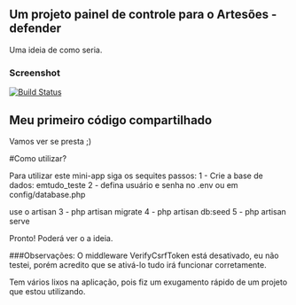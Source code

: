 ## Um projeto painel de controle para o Artesões - defender

Uma ideia de como seria.

### Screenshot

[![Build Status](https://raw.githubusercontent.com/emtudo/lab-painel-defender/screenshot.png)](https://raw.githubusercontent.com/emtudo/lab-painel-defender/screenshot.png)

## Meu primeiro código compartilhado

Vamos ver se presta ;)

#Como utilizar?

Para utilizar este mini-app siga os sequites passos:
1 - Crie a base de dados: emtudo_teste
2 - defina usuário e senha no .env ou em config/database.php

use o artisan
3 - php artisan migrate
4 - php artisan db:seed
5 - php artisan serve

Pronto! Poderá ver o a ideia.

###Observações:
O middleware VerifyCsrfToken está desativado, eu não testei, porém acredito que se ativá-lo tudo irá funcionar corretamente.

Tem vários lixos na aplicação, pois fiz um exugamento rápido de um projeto que estou utilizando.